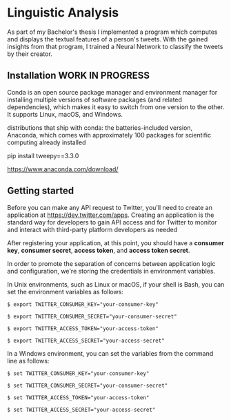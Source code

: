# Linguistic Analysis

As part of my Bachelor's thesis I implemented a program which computes
and displays the textual features of a person's tweets. With the gained
insights from that program, I trained a Neural Network to classify the
tweets by their creator.

## Installation WORK IN PROGRESS


Conda is an open source package manager and environment
manager for installing multiple versions of software packages (and related dependencies),
which makes it easy to switch from one version to the other. It supports Linux, macOS, and
Windows.

distributions that ship with conda: the batteries-included version,
Anaconda, which comes with approximately 100 packages for scientific computing already
installed

pip install tweepy==3.3.0

https://www.anaconda.com/download/

## Getting started

Before you can make any API request to Twitter, you’ll need to create an application at
https://dev.twitter.com/apps. Creating an application is the standard way for developers
to gain API access and for Twitter to monitor and interact with third-party platform developers
as needed

After registering your application, at this point, you
should have a **consumer key**, **consumer secret**, **access token**, and **access token secret**.

In order to promote the separation of concerns between application logic and configuration,
we're storing the credentials in environment variables.

In Unix environments, such as Linux or macOS, if your shell is Bash, you can set the
environment variables as follows:
```
$ export TWITTER_CONSUMER_KEY="your-consumer-key"

$ export TWITTER_CONSUMER_SECRET="your-consumer-secret"

$ export TWITTER_ACCESS_TOKEN="your-access-token"

$ export TWITTER_ACCESS_SECRET="your-access-secret"

```

In a Windows environment, you can set the variables from the command line as follows:
```
$ set TWITTER_CONSUMER_KEY="your-consumer-key"

$ set TWITTER_CONSUMER_SECRET="your-consumer-secret"

$ set TWITTER_ACCESS_TOKEN="your-access-token"

$ set TWITTER_ACCESS_SECRET="your-access-secret"
```
